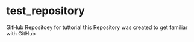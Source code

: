 # test_repository
GitHub Repositoey for tuttorial
this Repository was created to get familiar with GitHub
